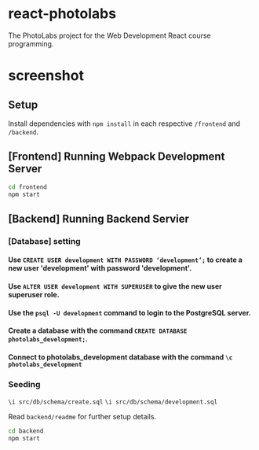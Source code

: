 # react-photolabs
The PhotoLabs project for the Web Development React course programming.

# screenshot


## Setup

Install dependencies with `npm install` in each respective `/frontend` and `/backend`.

## [Frontend] Running Webpack Development Server

```sh
cd frontend
npm start
```

## [Backend] Running Backend Servier

### [Database] setting
#### Use `CREATE USER development WITH PASSWORD ‘development’;` to create a new user 'development' with password 'development'. 
#### Use `ALTER USER development WITH SUPERUSER` to give the new user superuser role.
#### Use the `psql -U development` command to login to the PostgreSQL server.
#### Create a database with the command `CREATE DATABASE photolabs_development;`.
#### Connect to photolabs_development database with the command `\c photolabs_development`

### Seeding
`\i src/db/schema/create.sql`
`\i src/db/schema/development.sql`

Read `backend/readme` for further setup details.

```sh
cd backend
npm start
```
